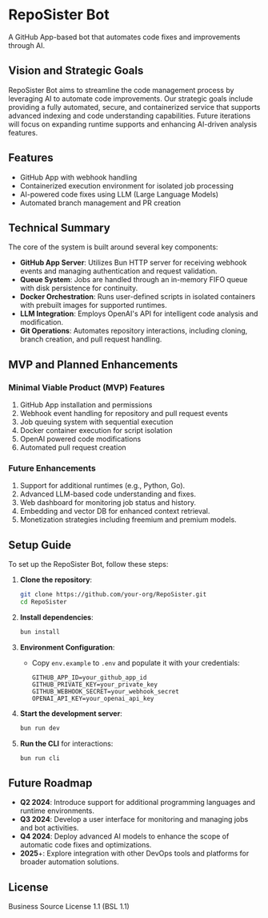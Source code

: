 # RepoSister Bot

A GitHub App-based bot that automates code fixes and improvements through AI.

## Vision and Strategic Goals

RepoSister Bot aims to streamline the code management process by leveraging AI to automate code improvements. Our strategic goals include providing a fully automated, secure, and containerized service that supports advanced indexing and code understanding capabilities. Future iterations will focus on expanding runtime supports and enhancing AI-driven analysis features.

## Features

- GitHub App with webhook handling
- Containerized execution environment for isolated job processing
- AI-powered code fixes using LLM (Large Language Models)
- Automated branch management and PR creation

## Technical Summary

The core of the system is built around several key components:

- **GitHub App Server**: Utilizes Bun HTTP server for receiving webhook events and managing authentication and request validation.
- **Queue System**: Jobs are handled through an in-memory FIFO queue with disk persistence for continuity.
- **Docker Orchestration**: Runs user-defined scripts in isolated containers with prebuilt images for supported runtimes.
- **LLM Integration**: Employs OpenAI's API for intelligent code analysis and modification.
- **Git Operations**: Automates repository interactions, including cloning, branch creation, and pull request handling.

## MVP and Planned Enhancements

### Minimal Viable Product (MVP) Features

1. GitHub App installation and permissions
2. Webhook event handling for repository and pull request events
3. Job queuing system with sequential execution
4. Docker container execution for script isolation
5. OpenAI powered code modifications
6. Automated pull request creation

### Future Enhancements

1. Support for additional runtimes (e.g., Python, Go).
2. Advanced LLM-based code understanding and fixes.
3. Web dashboard for monitoring job status and history.
4. Embedding and vector DB for enhanced context retrieval.
5. Monetization strategies including freemium and premium models.

## Setup Guide

To set up the RepoSister Bot, follow these steps:

1. **Clone the repository**:
   ```bash
   git clone https://github.com/your-org/RepoSister.git
   cd RepoSister
   ```

2. **Install dependencies**:
   ```bash
   bun install
   ```

3. **Environment Configuration**:
   - Copy `env.example` to `.env` and populate it with your credentials:
     ```
     GITHUB_APP_ID=your_github_app_id
     GITHUB_PRIVATE_KEY=your_private_key
     GITHUB_WEBHOOK_SECRET=your_webhook_secret
     OPENAI_API_KEY=your_openai_api_key
     ```

4. **Start the development server**:
   ```bash
   bun run dev
   ```

5. **Run the CLI** for interactions:
   ```bash
   bun run cli
   ```

## Future Roadmap

- **Q2 2024**: Introduce support for additional programming languages and runtime environments.
- **Q3 2024**: Develop a user interface for monitoring and managing jobs and bot activities.
- **Q4 2024**: Deploy advanced AI models to enhance the scope of automatic code fixes and optimizations.
- **2025**+: Explore integration with other DevOps tools and platforms for broader automation solutions.

## License

Business Source License 1.1 (BSL 1.1)